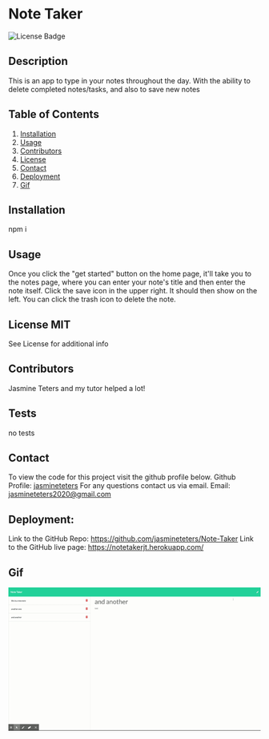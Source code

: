 # Note Taker

![License Badge](https://img.shields.io/badge/license-MIT-blue.svg)

## Description

This is an app to type in your notes throughout the day. With the ability to delete completed notes/tasks, and also to save new notes

## Table of Contents

1. [Installation](#Installation)
2. [Usage](#Usage)
3. [Contributors](#Contributors)
4. [License](#License)
5. [Contact](#Contact)
6. [Deployment](#Deployment)
7. [Gif](#Gif)

## Installation

npm i

## Usage

Once you click the "get started" button on the home page, it'll take you to the notes page, where you can enter your note's title and then enter the note itself. Click the save icon in the upper right. It should then show on the left. You can click the trash icon to delete the note.

## License MIT

See License for additional info

## Contributors

Jasmine Teters and my tutor helped a lot!

## Tests

no tests

## Contact

To view the code for this project visit the github profile below.
Github Profile: [jasmineteters](github.com/jasmineteters)
For any questions contact us via email.
Email: [jasmineteters2020@gmail.com](mailto:jasmineteters2020@gmail.com)

## Deployment:

Link to the GitHub Repo: https://github.com/jasmineteters/Note-Taker
Link to the GitHub live page: https://notetakerjt.herokuapp.com/

## Gif

![](/public/assets/note-taker.gif)

